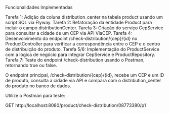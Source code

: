 Funcionalidades Implementadas

Tarefa 1: Adição da coluna distribution_center na tabela product usando um script SQL via Flyway.
Tarefa 2: Refatoração da entidade Product para incluir o campo distributionCenter.
Tarefa 3: Criação do serviço CepService para consultar a cidade de um CEP via API ViaCEP.
Tarefa 4: Desenvolvimento do endpoint /check-distribution/{cep}/{id} no ProductController para verificar a correspondência entre o CEP e o centro de distribuição do produto.
Tarefa 5/6: Implementação do ProductService com a lógica de negócio para integrar CepService e ProductRepository.
Tarefa 7: Teste do endpoint /check-distribution usando o Postman, retornando true ou false.

O endpoint principal, /check-distribution/{cep}/{id}, recebe um CEP e um ID de produto, consulta a cidade via API e compara com o distribution_center do produto no banco de dados.

Utilize o Postman para teste:

GET http://localhost:8080/product/check-distribution/08773380/p1
